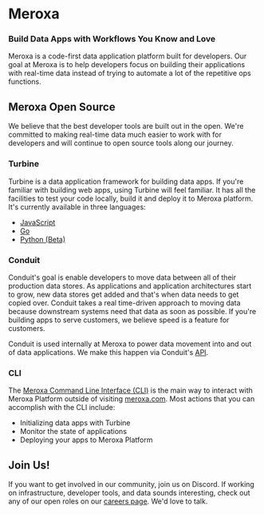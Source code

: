 # Meroxa

### Build Data Apps with Workflows You Know and Love

Meroxa is a code-first data application platform built for developers. Our goal at Meroxa is to help developers focus on building their applications with real-time data instead of trying to automate a lot of the repetitive ops functions.

## Meroxa Open Source

We believe that the best developer tools are built out in the open. We're committed to making real-time data much easier to work with for developers and will continue to open source tools along our journey.

### Turbine

Turbine is a data application framework for building data apps. If you're familiar with building web apps, using Turbine will feel familiar. It has all the facilities to test your code locally, build it and deploy it to Meroxa platform. It's currently available in three languages:

* [JavaScript](https://github.com/meroxa/turbine-js)
* [Go](https://github.com/meroxa/turbine-go)
* [Python (Beta)](https://github.com/meroxa/turbine-py)

### Conduit

Conduit's goal is enable developers to move data between all of their production data stores. As applications and application architectures start to grow, new data stores get added and that's when data needs to get copied over. Conduit takes a real time-driven approach to moving data because downstream systems need that data as soon as possible. If you're building apps to serve customers, we believe speed is a feature for customers.

Conduit is used internally at Meroxa to power data movement into and out of data applications. We make this happen via Conduit's [API](https://www.conduit.io/api).

### CLI

The [Meroxa Command Line Interface (CLI)](https://github.com/meroxa/cli) is the main way to interact with Meroxa Platform outside of visiting [meroxa.com](https://meroxa.com). Most actions that you can accomplish with the CLI include:

* Initializing data apps with Turbine
* Monitor the state of applications
* Deploying your apps to Meroxa Platform

## Join Us!

If you want to get involved in our community, join us on Discord. If working on infrastructure, developer tools, and data sounds interesting, check out any of our open roles on our [careers page](https://jobs.lever.co/meroxa). We'd love to talk.


